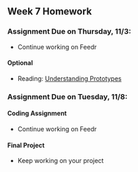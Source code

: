 ## Week 7 Homework

### Assignment Due on Thursday, 11/3:
* Continue working on Feedr

#### Optional
* Reading: [Understanding Prototypes](http://yehudakatz.com/2011/08/12/understanding-prototypes-in-javascript/)

### Assignment Due on Tuesday, 11/8:

#### Coding Assignment
* Continue working on Feedr

#### Final Project 
* Keep working on your project
